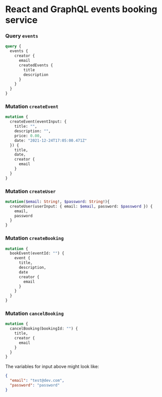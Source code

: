 # React and GraphQL events booking service

### Query `events`
```graphql
query {
  events {
    creator {
      email
      createdEvents {
        title
        description
      }
    }
  }
}
```

### Mutation `createEvent`

```graphql
mutation {
  createEvent(eventInput: {
    title: "",
    description: "",
    price: 0.00,
    date: "2021-12-24T17:05:00.471Z"
  }) {
    title,
    date,
    creator {
      email
    }
  }
}
```

### Mutation `createUser`

```graphql
mutation($email: String!, $password: String!){
  createUser(userInput: { email: $email, password: $password }) {
    email,
    password
  }
}
```

### Mutation `createBooking`

```graphql
mutation {
  bookEvent(eventId: "") {
    event {
      title,
      description,
      date
      creator {
        email
      }
    }
  }
}
```

### Mutation `cancelBooking`

```graphql
mutation {
  cancelBooking(bookingId: "") {
    title,
    creator {
      email
    }
  }
}
```

The variables for input above might look like:
```json
{
  "email": "test@dev.com",
  "password": "password"
}
```
